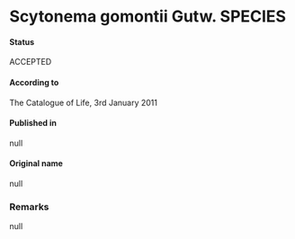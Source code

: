# Scytonema gomontii Gutw. SPECIES

#### Status
ACCEPTED

#### According to
The Catalogue of Life, 3rd January 2011

#### Published in
null

#### Original name
null

### Remarks
null